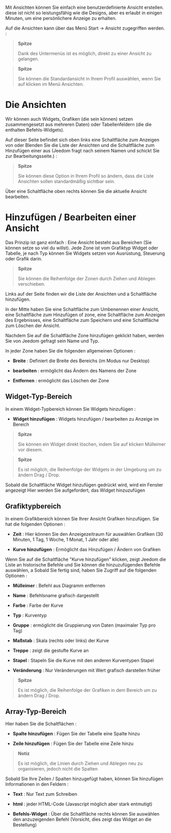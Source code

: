 Mit Ansichten können Sie einfach eine benutzerdefinierte Ansicht erstellen. diese
ist nicht so leistungsfähig wie die Designs, aber es erlaubt in einigen
Minuten, um eine persönlichere Anzeige zu erhalten.

Auf die Ansichten kann über das Menü Start → Ansicht zugegriffen werden. :

> **Spitze**
>
> Dank des Untermenüs ist es möglich, direkt zu einer Ansicht zu gelangen.

> **Spitze**
>
> Sie können die Standardansicht in Ihrem Profil auswählen, wenn Sie auf klicken
> im Menü Ansichten.

Die Ansichten 
========

Wir können auch Widgets, Grafiken (die sein können) setzen
zusammengesetzt aus mehreren Daten) oder Tabellenfeldern (die die enthalten
Befehls-Widgets).

Auf dieser Seite befindet sich oben links eine Schaltfläche zum Anzeigen von oder
Blenden Sie die Liste der Ansichten und die Schaltfläche zum Hinzufügen einer aus
(Jeedom fragt nach seinem Namen und schickt Sie zur Bearbeitungsseite.) :

> **Spitze**
>
> Sie können diese Option in Ihrem Profil so ändern, dass die Liste
> Ansichten sollen standardmäßig sichtbar sein.

Über eine Schaltfläche oben rechts können Sie die aktuelle Ansicht bearbeiten.

Hinzufügen / Bearbeiten einer Ansicht 
=======================

Das Prinzip ist ganz einfach : Eine Ansicht besteht aus Bereichen (Sie können
setze so viel du willst). Jede Zone ist vom Grafiktyp Widget
oder Tabelle, je nach Typ können Sie Widgets setzen
von Ausrüstung, Steuerung oder Grafik darin.

> **Spitze**
>
> Sie können die Reihenfolge der Zonen durch Ziehen und Ablegen verschieben.

Links auf der Seite finden wir die Liste der Ansichten und a
Schaltfläche hinzufügen.

In der Mitte haben Sie eine Schaltfläche zum Umbenennen einer Ansicht, eine Schaltfläche zum Hinzufügen
of zone, eine Schaltfläche zum Anzeigen des Ergebnisses, eine Schaltfläche zum Speichern und
eine Schaltfläche zum Löschen der Ansicht.

Nachdem Sie auf die Schaltfläche Zone hinzufügen geklickt haben, werden Sie von Jeedom gefragt
sein Name und Typ.

In jeder Zone haben Sie die folgenden allgemeinen Optionen :

-   **Breite** : Definiert die Breite des Bereichs (im Modus
    nur Desktop)

-   **bearbeiten** : ermöglicht das Ändern des Namens der Zone

-   **Entfernen** : ermöglicht das Löschen der Zone

Widget-Typ-Bereich 
-------------------

In einem Widget-Typbereich können Sie Widgets hinzufügen :

-   **Widget hinzufügen** : Widgets hinzufügen / bearbeiten zu
    Anzeige im Bereich

> **Spitze**
>
> Sie können ein Widget direkt löschen, indem Sie auf klicken
> Mülleimer vor diesem.

> **Spitze**
>
> Es ist möglich, die Reihenfolge der Widgets in der Umgebung um zu ändern
> Drag / Drop.

Sobald die Schaltfläche Widget hinzufügen gedrückt wird, wird ein Fenster angezeigt
Hier werden Sie aufgefordert, das Widget hinzuzufügen

Grafiktypbereich 
----------------------

In einem Grafikbereich können Sie Ihrer Ansicht Grafiken hinzufügen.
Sie hat die folgenden Optionen :

-   **Zeit** : Hier können Sie den Anzeigezeitraum für auswählen
    Grafiken (30 Minuten, 1 Tag, 1 Woche, 1 Monat, 1 Jahr oder alle)

-   **Kurve hinzufügen** : Ermöglicht das Hinzufügen / Ändern von Grafiken

Wenn Sie auf die Schaltfläche &quot;Kurve hinzufügen&quot; klicken, zeigt Jeedom die Liste an
historische Befehle und Sie können die hinzuzufügenden Befehle auswählen, a
Sobald Sie fertig sind, haben Sie Zugriff auf die folgenden Optionen :

-   **Mülleimer** : Befehl aus Diagramm entfernen

-   **Name** : Befehlsname grafisch dargestellt

-   **Farbe** : Farbe der Kurve

-   **Typ** : Kurventyp

-   **Gruppe** : ermöglicht die Gruppierung von Daten (maximaler Typ
    pro Tag)

-   **Maßstab** : Skala (rechts oder links) der Kurve

-   **Treppe** : zeigt die gestufte Kurve an

-   **Stapel** : Stapeln Sie die Kurve mit den anderen Kurventypen
    Stapel

-   **Veränderung** : Nur Veränderungen mit Wert grafisch darstellen
    früher

> **Spitze**
>
> Es ist möglich, die Reihenfolge der Grafiken in dem Bereich um zu ändern
> Drag / Drop.

Array-Typ-Bereich 
--------------------

Hier haben Sie die Schaltflächen :

-   **Spalte hinzufügen** : Fügen Sie der Tabelle eine Spalte hinzu

-   **Zeile hinzufügen** : Fügen Sie der Tabelle eine Zeile hinzu

> **Notiz**
>
> Es ist möglich, die Linien durch Ziehen und Ablegen neu zu organisieren, jedoch nicht
> die Spalten

Sobald Sie Ihre Zeilen / Spalten hinzugefügt haben, können Sie hinzufügen
Informationen in den Feldern :

-   **Text** : Nur Text zum Schreiben

-   **html** : jeder HTML-Code (Javascript möglich aber
    stark entmutigt)

-   **Befehls-Widget** : Über die Schaltfläche rechts können Sie auswählen
    den anzuzeigenden Befehl (Vorsicht, dies zeigt das Widget an
    die Bestellung)


